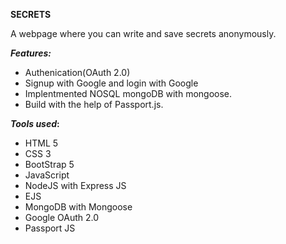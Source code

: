 **SECRETS**

A webpage where you can write and save secrets anonymously.

**_Features:_**
* Authenication(OAuth 2.0)
* Signup with Google and login with Google
* Implentmented NOSQL mongoDB with mongoose.
* Build with the help of Passport.js.

**_Tools used_:**
* HTML 5
* CSS 3
* BootStrap 5
* JavaScript
* NodeJS with Express JS
* EJS
* MongoDB with Mongoose
* Google OAuth 2.0
* Passport JS
